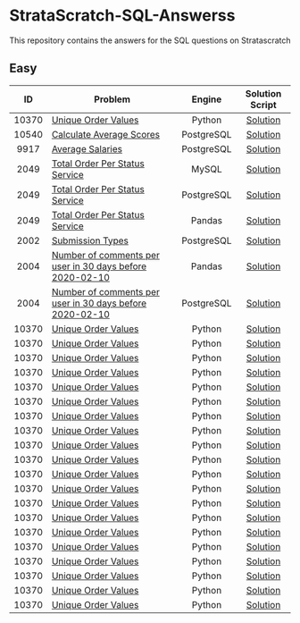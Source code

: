 # StrataScratch-SQL-Answerss
This repository contains the answers for the SQL questions on Stratascratch

## Easy
| ID | Problem | Engine | Solution Script |
|:-------:|--------------------------|:-----------:|:-----------:|
|10370| [Unique Order Values](https://platform.stratascratch.com/algorithms/10370-unique-order-values?code_type=2)|Python|[Solution](Solutions/Easy/ID_10370_Unique_Order_Values_Python_Solution.py)
|10540| [Calculate Average Scores](https://platform.stratascratch.com/coding/10540-calculate-average-score?code_type=1)|PostgreSQL|[Solution](Solutions/Easy/ID_10540_Calculate_Average_Scores.sql)
|9917| [Average Salaries](https://platform.stratascratch.com/coding/9917-average-salaries?code_type=1)|PostgreSQL|[Solution](ID_9917_Average_Salaries_PostgreSQL_Solution.sql)
|2049| [Total Order Per Status Service](https://platform.stratascratch.com/coding/2049-total-order-per-status-per-service?code_type=1)|MySQL|[Solution](Solutions/Easy/2049_Total_Order_Per_Status_Per_Service_MySQL_Solution.sql)
|2049| [Total Order Per Status Service](https://platform.stratascratch.com/coding/2049-total-order-per-status-per-service?code_type=2)|PostgreSQL|[Solution](Solutions/Easy/2049_Total_Order_Per_Status_Per_Service_PostgreSQL_Solution.sql)
|2049| [Total Order Per Status Service](https://platform.stratascratch.com/coding/2049-total-order-per-status-per-service?code_type=2)|Pandas|[Solution](Solutions/Easy/2049_Total_Order_Per_Status_Per_Service.py)
|2002| [Submission Types](https://platform.stratascratch.com/coding/2002-submission-types?code_type=1)|PostgreSQL|[Solution](Solutions/Easy/ID_2002_Submission_Types.sql)
|2004| [Number of comments per user in 30 days before 2020-02-10](https://platform.stratascratch.com/coding/2004-number-of-comments-per-user-in-past-30-days?code_type=1)|Pandas|[Solution](Solutions/Easy/ID_2004_Number_of_Comments_Per_User_in_30_Days_Before_2020-02-10.py)
|2004| [Number of comments per user in 30 days before 2020-02-10](https://platform.stratascratch.com/coding/2004-number-of-comments-per-user-in-past-30-days?code_type=1)|PostgreSQL|[Solution](Solutions/Easy/ID_2004_Number_of_Comments_Per_User_in_30_Days_Before_2020-02-10.sql)
|10370| [Unique Order Values](https://platform.stratascratch.com/algorithms/10370-unique-order-values?code_type=2)|Python|[Solution](Solutions/Easy/ID_10370_Unique_Order_Values_Python_Solution.py)
|10370| [Unique Order Values](https://platform.stratascratch.com/algorithms/10370-unique-order-values?code_type=2)|Python|[Solution](Solutions/Easy/ID_10370_Unique_Order_Values_Python_Solution.py)
|10370| [Unique Order Values](https://platform.stratascratch.com/algorithms/10370-unique-order-values?code_type=2)|Python|[Solution](Solutions/Easy/ID_10370_Unique_Order_Values_Python_Solution.py)
|10370| [Unique Order Values](https://platform.stratascratch.com/algorithms/10370-unique-order-values?code_type=2)|Python|[Solution](Solutions/Easy/ID_10370_Unique_Order_Values_Python_Solution.py)
|10370| [Unique Order Values](https://platform.stratascratch.com/algorithms/10370-unique-order-values?code_type=2)|Python|[Solution](Solutions/Easy/ID_10370_Unique_Order_Values_Python_Solution.py)
|10370| [Unique Order Values](https://platform.stratascratch.com/algorithms/10370-unique-order-values?code_type=2)|Python|[Solution](Solutions/Easy/ID_10370_Unique_Order_Values_Python_Solution.py)
|10370| [Unique Order Values](https://platform.stratascratch.com/algorithms/10370-unique-order-values?code_type=2)|Python|[Solution](Solutions/Easy/ID_10370_Unique_Order_Values_Python_Solution.py)
|10370| [Unique Order Values](https://platform.stratascratch.com/algorithms/10370-unique-order-values?code_type=2)|Python|[Solution](Solutions/Easy/ID_10370_Unique_Order_Values_Python_Solution.py)
|10370| [Unique Order Values](https://platform.stratascratch.com/algorithms/10370-unique-order-values?code_type=2)|Python|[Solution](Solutions/Easy/ID_10370_Unique_Order_Values_Python_Solution.py)
|10370| [Unique Order Values](https://platform.stratascratch.com/algorithms/10370-unique-order-values?code_type=2)|Python|[Solution](Solutions/Easy/ID_10370_Unique_Order_Values_Python_Solution.py)
|10370| [Unique Order Values](https://platform.stratascratch.com/algorithms/10370-unique-order-values?code_type=2)|Python|[Solution](Solutions/Easy/ID_10370_Unique_Order_Values_Python_Solution.py)
|10370| [Unique Order Values](https://platform.stratascratch.com/algorithms/10370-unique-order-values?code_type=2)|Python|[Solution](Solutions/Easy/ID_10370_Unique_Order_Values_Python_Solution.py)
|10370| [Unique Order Values](https://platform.stratascratch.com/algorithms/10370-unique-order-values?code_type=2)|Python|[Solution](Solutions/Easy/ID_10370_Unique_Order_Values_Python_Solution.py)
|10370| [Unique Order Values](https://platform.stratascratch.com/algorithms/10370-unique-order-values?code_type=2)|Python|[Solution](Solutions/Easy/ID_10370_Unique_Order_Values_Python_Solution.py)
|10370| [Unique Order Values](https://platform.stratascratch.com/algorithms/10370-unique-order-values?code_type=2)|Python|[Solution](Solutions/Easy/ID_10370_Unique_Order_Values_Python_Solution.py)
|10370| [Unique Order Values](https://platform.stratascratch.com/algorithms/10370-unique-order-values?code_type=2)|Python|[Solution](Solutions/Easy/ID_10370_Unique_Order_Values_Python_Solution.py)
|10370| [Unique Order Values](https://platform.stratascratch.com/algorithms/10370-unique-order-values?code_type=2)|Python|[Solution](Solutions/Easy/ID_10370_Unique_Order_Values_Python_Solution.py)
|10370| [Unique Order Values](https://platform.stratascratch.com/algorithms/10370-unique-order-values?code_type=2)|Python|[Solution](Solutions/Easy/ID_10370_Unique_Order_Values_Python_Solution.py)
|10370| [Unique Order Values](https://platform.stratascratch.com/algorithms/10370-unique-order-values?code_type=2)|Python|[Solution](Solutions/Easy/ID_10370_Unique_Order_Values_Python_Solution.py)
|10370| [Unique Order Values](https://platform.stratascratch.com/algorithms/10370-unique-order-values?code_type=2)|Python|[Solution](Solutions/Easy/ID_10370_Unique_Order_Values_Python_Solution.py)
